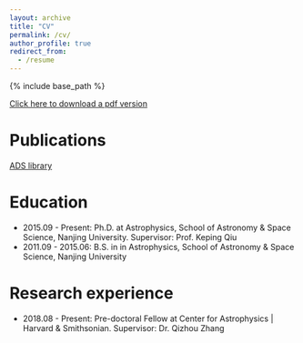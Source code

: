 ```yaml
---
layout: archive
title: "CV"
permalink: /cv/
author_profile: true
redirect_from:
  - /resume
---
```


{% include base_path %}

[Click here to download a pdf version](/files/Liu_Junhao_CV.pdf)

Publications
======
[ADS library](https://ui.adsabs.harvard.edu/public-libraries/NMQGgqroSeurMcPVsgLiqQ)

Education
======
* 2015.09 - Present: Ph.D. at Astrophysics, School of Astronomy & Space Science, Nanjing University. Supervisor: Prof. Keping Qiu
* 2011.09 - 2015.06: B.S. in in Astrophysics, School of Astronomy & Space Science, Nanjing University

Research experience
======
* 2018.08 - Present: Pre-doctoral Fellow at Center for Astrophysics \| Harvard & Smithsonian. Supervisor: Dr. Qizhou Zhang

  


